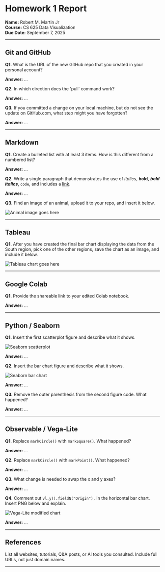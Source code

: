 # Homework 1 Report

**Name:** Robert M. Martin Jr  
**Course:** CS 625 Data Visualization  
**Due Date:** September 7, 2025  

---

## Git and GitHub

**Q1.** What is the URL of the new GitHub repo that you created in your personal account?  

**Answer:** …

**Q2.** In which direction does the 'pull' command work?  

**Answer:** …

**Q3.** If you committed a change on your local machine, but do not see the update on GitHub.com, what step might you have forgotten?  

**Answer:** …

---

## Markdown

**Q1.** Create a bulleted list with at least 3 items. How is this different from a numbered list?  

**Answer:** …

**Q2.** Write a single paragraph that demonstrates the use of *italics*, **bold**, ***bold italics***, `code`, and includes a [link](https://www.example.com).  

**Answer:** …

**Q3.** Find an image of an animal, upload it to your repo, and insert it below.  

![Animal image goes here](animal.png)

---

## Tableau

**Q1.** After you have created the final bar chart displaying the data from the South region, pick one of the other regions, save the chart as an image, and include it below.  

![Tableau chart goes here](region_chart.png)

---

## Google Colab

**Q1.** Provide the shareable link to your edited Colab notebook.  

**Answer:** …

---

## Python / Seaborn

**Q1.** Insert the first scatterplot figure and describe what it shows.  

![Seaborn scatterplot](scatter.png)  

**Answer:** …

**Q2.** Insert the bar chart figure and describe what it shows.  

![Seaborn bar chart](bar.png)  

**Answer:** …

**Q3.** Remove the outer parenthesis from the second figure code. What happened?  

**Answer:** …

---

## Observable / Vega-Lite

**Q1.** Replace `markCircle()` with `markSquare()`. What happened?  

**Answer:** …

**Q2.** Replace `markCircle()` with `markPoint()`. What happened?  

**Answer:** …

**Q3.** What change is needed to swap the x and y axes?  

**Answer:** …

**Q4.** Comment out `vl.y().fieldN("Origin"),` in the horizontal bar chart. Insert PNG below and explain.  

![Vega-Lite modified chart](vegalite.png)  

**Answer:** …

---

## References

List all websites, tutorials, Q&A posts, or AI tools you consulted. Include full URLs, not just domain names.

---
